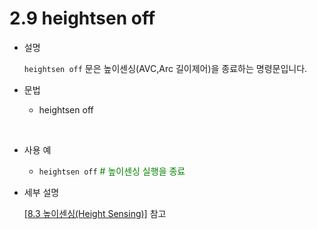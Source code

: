 ﻿# 2.9 heightsen off

- 설명 
  
    ```heightsen off``` 문은 높이센싱(AVC,Arc 길이제어)을 종료하는 명령문입니다.


- 문법
  
    - heightsen off
      
</br>  

- 사용 예
  
   - ```heightsen off```   <span style="color: green"># 높이센싱 실행을 종료</span>


- 세부 설명
  
  [[8.3 높이센싱(Height Sensing)]](../8_Application_function/3_Height_sensing/README.md) 참고
